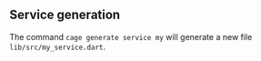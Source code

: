 ## Service generation
The command ```cage generate service my``` will generate a new file ```lib/src/my_service.dart```.
